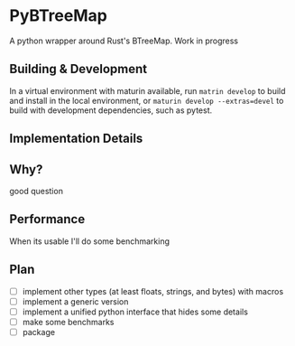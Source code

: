 # PyBTreeMap

A python wrapper around Rust's BTreeMap. Work in progress

## Building & Development

In a virtual environment with maturin available, run `matrin develop` to build and install in the local environment, or `maturin develop --extras=devel` to build with development dependencies, such as pytest.

## Implementation Details

## Why?

good question

## Performance

When its usable I'll do some benchmarking

## Plan

- [ ] implement other types (at least floats, strings, and bytes) with macros
- [ ] implement a generic version
- [ ] implement a unified python interface that hides some details
- [ ] make some benchmarks
- [ ] package
